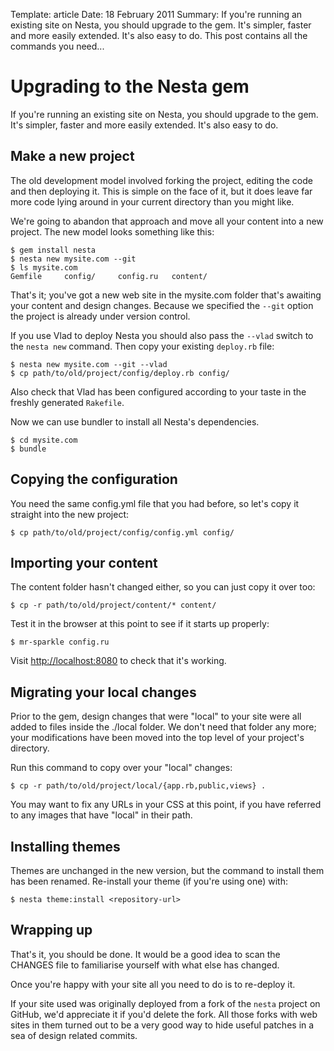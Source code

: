 Template: article
Date: 18 February 2011
Summary: If you're running an existing site on Nesta, you should upgrade to the gem. It's simpler, faster and more easily extended. It's also easy to do. This post contains all the commands you need...

# Upgrading to the Nesta gem

If you're running an existing site on Nesta, you should upgrade to the
gem. It's simpler, faster and more easily extended. It's also easy to
do.

## Make a new project

The old development model involved forking the project, editing the code
and then deploying it. This is simple on the face of it, but it does
leave far more code lying around in your current directory than you
might like.

We're going to abandon that approach and move all your content into a
new project. The new model looks something like this:

    $ gem install nesta
    $ nesta new mysite.com --git
    $ ls mysite.com
    Gemfile		config/		config.ru	content/

That's it; you've got a new web site in the mysite.com folder that's
awaiting your content and design changes. Because we specified the
`--git` option the project is already under version control.

If you use Vlad to deploy Nesta you should also pass the `--vlad` switch
to the `nesta new` command. Then copy your existing `deploy.rb` file:

    $ nesta new mysite.com --git --vlad
    $ cp path/to/old/project/config/deploy.rb config/

Also check that Vlad has been configured according to your taste in the
freshly generated `Rakefile`.

Now we can use bundler to install all Nesta's dependencies.

    $ cd mysite.com
    $ bundle

## Copying the configuration

You need the same config.yml file that you had before, so let's copy it
straight into the new project:

    $ cp path/to/old/project/config/config.yml config/

## Importing your content

The content folder hasn't changed either, so you can just copy it over
too:

    $ cp -r path/to/old/project/content/* content/

Test it in the browser at this point to see if it starts up properly:

    $ mr-sparkle config.ru

Visit [http://localhost:8080](http://localhost:8080) to check that it's
working.

## Migrating your local changes

Prior to the gem, design changes that were "local" to your site were all
added to files inside the ./local folder. We don't need that folder any
more; your modifications have been moved into the top level of your
project's directory.

Run this command to copy over your "local" changes:

    $ cp -r path/to/old/project/local/{app.rb,public,views} .

You may want to fix any URLs in your CSS at this point, if you have
referred to any images that have "local" in their path.

## Installing themes

Themes are unchanged in the new version, but the command to install them
has been renamed. Re-install your theme (if you're using one) with:

    $ nesta theme:install <repository-url>

## Wrapping up

That's it, you should be done. It would be a good idea to scan the
CHANGES file to familiarise yourself with what else has changed.

Once you're happy with your site all you need to do is to re-deploy it.

If your site used was originally deployed from a fork of the `nesta`
project on GitHub, we'd appreciate it if you'd delete the fork. All
those forks with web sites in them turned out to be a very good way to
hide useful patches in a sea of design related commits.
